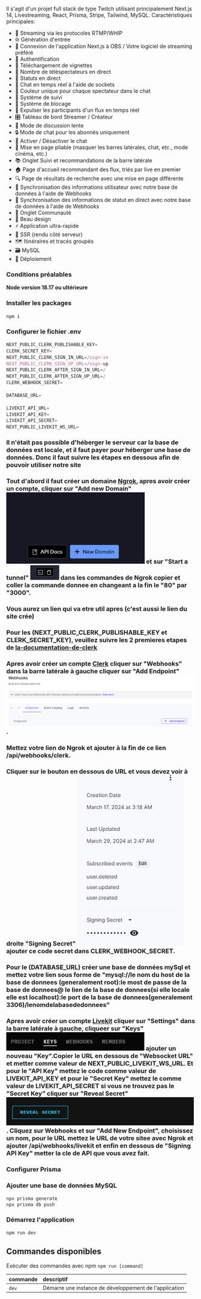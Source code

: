 Il s'agit d'un projet full stack de type Twitch utilisant principalement Next.js 14, Livestreaming, React, Prisma, Stripe, Tailwind, MySQL.
Caractéristiques principales:
- 📡 Streaming via les protocoles RTMP/WHIP
- 🌐 Génération d'entrée
- 🔗 Connexion de l'application Next.js à OBS / Votre logiciel de streaming préféré
- 🔐 Authentification
- 📸 Téléchargement de vignettes
- 👀 Nombre de téléspectateurs en direct
- 🚦 Statuts en direct
- 💬 Chat en temps réel à l'aide de sockets
- 🎨 Couleur unique pour chaque spectateur dans le chat
- 👥 Système de suivi
- 🚫 Système de blocage
- 👢 Expulser les participants d'un flux en temps réel
- 🎛️ Tableau de bord Streamer / Créateur
- 🐢 Mode de discussion lente
- 🔒 Mode de chat pour les abonnés uniquement
- 📴 Activer / Désactiver le chat
- 🔽 Mise en page pliable (masquer les barres latérales, chat, etc., mode cinéma, etc.)
- 📚 Onglet Suivi et recommandations de la barre latérale
- 🏠 Page d'accueil recommandant des flux, triés par live en premier
- 🔍 Page de résultats de recherche avec une mise en page différente
- 🔄 Synchronisation des informations utilisateur avec notre base de données à l'aide de Webhooks
- 📡 Synchronisation des informations de statut en direct avec notre base de données à l'aide de Webhooks
- 🤝 Onglet Communauté
- 🎨 Beau design
- ⚡ Application ultra-rapide
- 📄 SSR (rendu côté serveur)
- 🗺️ Itinéraires et tracés groupés
- 🗃️ MySQL
- 🚀 Déploiement

### Conditions préalables
**Node version 18.17 ou ultérieure**

### Installer les packages

```shell
npm i
```

### Configurer le fichier .env

```js
NEXT_PUBLIC_CLERK_PUBLISHABLE_KEY=
CLERK_SECRET_KEY=
NEXT_PUBLIC_CLERK_SIGN_IN_URL=/sign-in
NEXT_PUBLIC_CLERK_SIGN_UP_URL=/sign-up
NEXT_PUBLIC_CLERK_AFTER_SIGN_IN_URL=/
NEXT_PUBLIC_CLERK_AFTER_SIGN_UP_URL=/
CLERK_WEBHOOK_SECRET=

DATABASE_URL=

LIVEKIT_API_URL=
LIVEKIT_API_KEY=
LIVEKIT_API_SECRET=
NEXT_PUBLIC_LIVEKIT_WS_URL=

```

### Il n'était pas possible d'héberger le serveur car la base de données est locale, et il faut payer pour héberger une base de données. Donc il faut suivre les étapes en dessous afin de pouvoir utiliser notre site

### Tout d'abord il faut créer un domaine [Ngrok](https://dashboard.ngrok.com/cloud-edge/domains), apres avoir créer un compte, cliquer sur "Add new Domain" ![Screenshot](newdomain.PNG) et sur "Start a tunnel" ![Screenshot](starttunnel.PNG) dans les commandes de Ngrok copier et coller la commande donnee en changeant a la fin le "80" par "3000".
### Vous aurez un lien qui va etre util apres (c'est aussi le lien du site crée)

### Pour les (NEXT_PUBLIC_CLERK_PUBLISHABLE_KEY et CLERK_SECRET_KEY), veuillez suivre les 2 premieres etapes de [la-documentation-de-clerk](https://clerk.com/docs/quickstarts/nextjs)

### Apres avoir créer un compte [Clerk](https://clerk.com/) cliquer sur "Webhooks" dans la barre latérale à gauche cliquer sur "Add Endpoint" ![ScreenShot](addendpnt.PNG).
### Mettez votre lien de Ngrok et ajouter à la fin de ce lien /api/webhooks/clerk.
### Cliquer sur le bouton en dessous de URL et vous devez voir à droite "Signing Secret" ![Screenshot](signingsecret.PNG) ajouter ce code secret dans CLERK_WEBHOOK_SECRET.

### Pour le (DATABASE_URL) créer une base de données mySql et mettez votre lien sous forme de "mysql://le nom du host de la base de donnees (generalement root):le most de passe de la base de donnees@ le lien de la base de donnees(si elle locale elle est localhost):le port de la base de donnees(generalement 3306)/lenomdelabasededonnees"

### Apres avoir créer un compte [Livekit](https://livekit.io/) cliquer sur "Settings" dans la barre latérale à gauche, cliqueer sur "Keys" ![Screenshot](keys.PNG) ajouter un nouveau "Key".Copier le URL en dessous de "Websocket URL" et metter comme valeur de NEXT_PUBLIC_LIVEKIT_WS_URL. Et pour le "API Key" mettez le code comme valeur de LIVEKIT_API_KEY et pour le "Secret Key" mettez le comme valeur de LIVEKIT_API_SECRET si vous ne trouvez pas le "Secret Key" cliquer sur "Reveal Secret" ![Screenshot](reveal.PNG). Cliquez sur Webhooks et sur "Add New Endpoint", choisissez un nom, pour le URL mettez le URL de votre sitee avec Ngrok et ajouter /api/webhooks/livekit et enfin en dessous de "Signing API Key" metter la cle de API que vous avez fait.




### Configurer Prisma
### Ajouter une base de données MySQL

```shell
npx prisma generate
npx prisma db push

```

### Démarrez l'application

```shell
npm run dev
```

## Commandes disponibles

Exécuter des commandes avec npm `npm run [command]`

| commande        | descriptif                                             |
| :---------------| :------------------------------------------------------|
| `dev`           | Démarre une instance de développement de l'application |